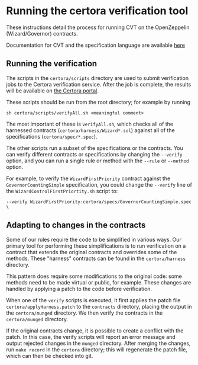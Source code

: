# Running the certora verification tool

These instructions detail the process for running CVT on the OpenZeppelin (Wizard/Governor) contracts.

Documentation for CVT and the specification language are available
[here](https://certora.atlassian.net/wiki/spaces/CPD/overview)

## Running the verification

The scripts in the `certora/scripts` directory are used to submit verification
jobs to the Certora verification service. After the job is complete, the results will be available on
[the Certora portal](https://vaas-stg.certora.com/).

These scripts should be run from the root directory; for example by running

```
sh certora/scripts/verifyAll.sh <meaningful comment>
```

The most important of these is `verifyAll.sh`, which checks
all of the harnessed contracts (`certora/harness/Wizard*.sol`) against all of
the specifications (`certora/spec/*.spec`).

The other scripts run a subset of the specifications or the contracts.  You can
verify different contracts or specifications by changing the `--verify` option,
and you can run a single rule or method with the `--rule` or `--method` option.

For example, to verify the `WizardFirstPriority` contract against the
`GovernorCountingSimple` specification, you could change the `--verify` line of
the `WizardControlFirstPriortity.sh` script to:

```
--verify WizardFirstPriority:certora/specs/GovernorCountingSimple.spec \
```

## Adapting to changes in the contracts

Some of our rules require the code to be simplified in various ways. Our
primary tool for performing these simplifications is to run verification on a
contract that extends the original contracts and overrides some of the methods.
These "harness" contracts can be found in the `certora/harness` directory.

This pattern does require some modifications to the original code: some methods
need to be made virtual or public, for example. These changes are handled by
applying a patch to the code before verification.

When one of the `verify` scripts is executed, it first applies the patch file
`certora/applyHarness.patch` to the `contracts` directory, placing the output
in the `certora/munged` directory. We then verify the contracts in the
`certora/munged` directory.

If the original contracts change, it is possible to create a conflict with the
patch. In this case, the verify scripts will report an error message and output
rejected changes in the `munged` directory. After merging the changes, run
`make record` in the `certora` directory; this will regenerate the patch file,
which can then be checked into git.
